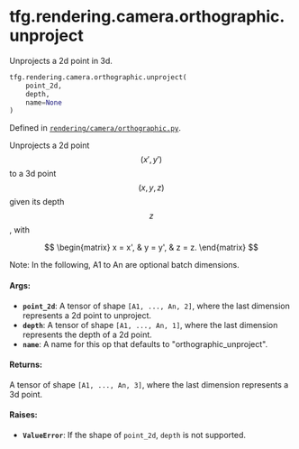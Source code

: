 <div itemscope itemtype="http://developers.google.com/ReferenceObject">
<meta itemprop="name" content="tfg.rendering.camera.orthographic.unproject" />
<meta itemprop="path" content="Stable" />
</div>

# tfg.rendering.camera.orthographic.unproject

Unprojects a 2d point in 3d.

``` python
tfg.rendering.camera.orthographic.unproject(
    point_2d,
    depth,
    name=None
)
```



Defined in [`rendering/camera/orthographic.py`](https://github.com/tensorflow/graphics/blob/master/tensorflow_graphics/rendering/camera/orthographic.py).

<!-- Placeholder for "Used in" -->

Unprojects a 2d point $$(x', y')$$ to a 3d point $$(x, y, z)$$ given its
depth $$z$$, with

$$
\begin{matrix}
x = x', & y = y', & z = z.
\end{matrix}
$$

Note:
  In the following, A1 to An are optional batch dimensions.

#### Args:

* <b>`point_2d`</b>: A tensor of shape `[A1, ..., An, 2]`, where the last dimension
    represents a 2d point to unproject.
* <b>`depth`</b>: A tensor of shape `[A1, ..., An, 1]`, where the last dimension
    represents the depth of a 2d point.
* <b>`name`</b>: A name for this op that defaults to "orthographic_unproject".


#### Returns:

A tensor of shape `[A1, ..., An, 3]`, where the last dimension represents
a 3d point.


#### Raises:

* <b>`ValueError`</b>: If the shape of `point_2d`, `depth` is not supported.